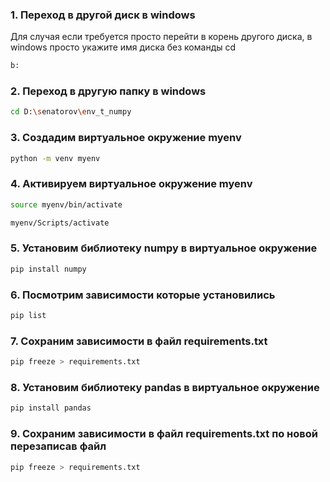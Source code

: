 ### 1. Переход в другой диск в windows
Для случая если требуется просто перейти в корень другого диска, в windows
просто укажите имя диска без команды cd
```bash windows
b:
```

### 2. Переход в другую папку в windows
```bash windows
cd D:\senatorov\env_t_numpy
```

### 3. Создадим виртуальное окружение myenv
```bash
python -m venv myenv
```

### 4. Активируем виртуальное окружение myenv
```bash linux
source myenv/bin/activate
```

```bash windows
myenv/Scripts/activate
```

### 5. Установим библиотеку numpy в виртуальное окружение
```bash
pip install numpy
```

### 6. Посмотрим зависимости которые установились

```bash
pip list
```

### 7. Сохраним зависимости в файл requirements.txt

```bash
pip freeze > requirements.txt
```

### 8. Установим библиотеку pandas в виртуальное окружение
```bash
pip install pandas
```

### 9. Сохраним зависимости в файл requirements.txt по новой перезаписав файл

```bash
pip freeze > requirements.txt
```



